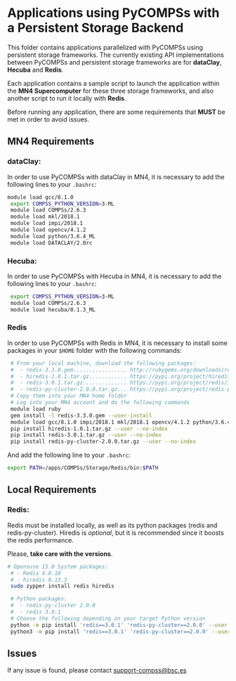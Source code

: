# Applications using PyCOMPSs with a Persistent Storage Backend

This folder contains applications parallelized with PyCOMPSs using persistent
storage frameworks. The currently existing API implementations between PyCOMPSs
and persistent storage frameworks are for **dataClay**, **Hecuba** and
**Redis**.

Each application contains a sample script to launch the application within the
**MN4 Supercomputer** for these three storage frameworks, and also another
script to run it locally with **Redis**.

Before running any application, there are some requirements that **MUST** be
met in order to avoid issues.

## MN4 Requirements

### dataClay:

In order to use PyCOMPSs with dataClay in MN4, it is necessary to add the
following lines to your ```.bashrc```:

```bash
module load gcc/8.1.0
 export COMPSS_PYTHON_VERSION=3-ML
 module load COMPSs/2.6.3
 module load mkl/2018.1
 module load impi/2018.1
 module load opencv/4.1.2
 module load python/3.6.4_ML
 module load DATACLAY/2.0rc
```

### Hecuba:

In order to use PyCOMPSs with Hecuba in MN4, it is necessary to add the
following lines to your ```.bashrc```:

```bash
 export COMPSS_PYTHON_VERSION=3-ML
 module load COMPSs/2.6.3
 module load hecuba/0.1.3_ML
```

### Redis

In order to use PyCOMPSs with Redis in MN4, it is necessary to install some
packages in your ```$HOME``` folder with the following commands:

```bash
 # From your local machine, download the following packages:
 #  - redis-3.3.0.gem................. http://rubygems.org/downloads/redis-3.3.0.gem
 #  - hiredis-1.0.1.tar.gz............ https://pypi.org/project/hiredis/1.0.1/
 #  - redis-3.0.1.tar.gz.............. https://pypi.org/project/redis/3.0.1/
 #  - redis-py-cluster-2.0.0.tar.gz... https://pypi.org/project/redis-py-cluster/2.0.0/
 # Copy them into your MN4 home folder
 # Log into your MN4 account and do the following commands
 module load ruby
 gem install -l redis-3.3.0.gem --user-install
 module load gcc/8.1.0 impi/2018.1 mkl/2018.1 opencv/4.1.2 python/3.6.4_ML
 pip install hiredis-1.0.1.tar.gz --user --no-index
 pip install redis-3.0.1.tar.gz --user --no-index
 pip install redis-py-cluster-2.0.0.tar.gz --user --no-index
```

And add the following line to your ```.bashrc```:

```bash
export PATH=/apps/COMPSs/Storage/Redis/bin:$PATH
```

## Local Requirements

### Redis:

Redis must be installed locally, as well as its python packages
(redis and redis-py-cluster). Hiredis is *optional*, but it is recommended
since it boosts the redis performance.

Please, **take care with the versions**.
```bash
# Opensuse 15.0 System packages:
 # - Redis 4.0.10
 # - hiredis 0.13.3
 sudo zypper install redis hiredis

 # Python packages:
 #  - redis-py-cluster 2.0.0
 #  - redis 3.0.1
 # Choose the following depending on your target Python version
 python -m pip install 'redis==3.0.1' 'redis-py-cluster==2.0.0' --user
 python3 -m pip install 'redis==3.0.1' 'redis-py-cluster==2.0.0' --user
```

<!--
## TBD If updating Redis to v5:

COMPSs relies on the usage of ```redis-trib.rb``` script.

> WARNING: redis-trib.rb is not longer available since v5!
We should use redis-cli instead.

All commands and features belonging to redis-trib.rb have been moved to ```redis-cli```.
In order to use them you should call ```redis-cli``` with the ```--cluster```
option followed by the subcommand name, arguments and options.

Use the following syntax:
```bash
redis-cli --cluster SUBCOMMAND [ARGUMENTS] [OPTIONS]
```

Example:
```bash
redis-cli --cluster create 10.1.20.60:6379 10.1.20.61:6379 10.1.20.60:6380 --cluster-replicas 0
```

To get help about all subcommands, type:
```bash
redis-cli --cluster help
```
-->

## Issues

If any issue is found, please contact <support-compss@bsc.es>
